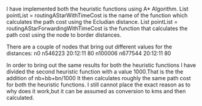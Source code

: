 I have implemented both the heuristic functions using A* Algorithm.
List<MyNodeInfo> pointList = routingAStarWithTimeCost is the name of the function which calculates the path cost using the Ecludian distance.
List<MyNodeInfo> pointList = routingAStarForwardingWithTimeCost is the function that calculates the path cost using the node to border distances.


There are a couple of nodes that bring out different values for the distances:
n0 n546223 20:12:11 80
n100006 n677544 20:12:11 80

In order to bring out the same results for both the heuristic functions I have divided the second heuristic function with a value 1000.That is the the addition of nb+bb+bn/1000
It then calculates roughly the same path cost for both the heuristic functions.
I still cannot place the exact reason as to why does it work,but it can be assumed as conversion to kms and then calculated.
